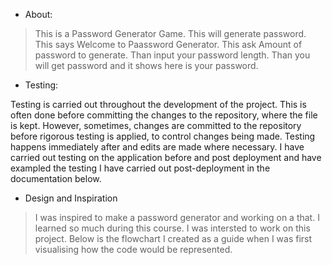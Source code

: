 * About:
>This is a Password Generator Game.
>This will generate password.
>This says Welcome to Paassword Generator.
>This ask Amount of password to generate.
>Than input your password length.
>Than you will get password and it shows here is your password.

* Testing:

Testing is carried out throughout the development of the project. This is often done before committing the changes to the repository, where the file is kept. However, sometimes, changes are committed to the repository before rigorous testing is applied, to control changes being made. Testing happens immediately after and edits are made where necessary. I have carried out testing on the application before and post deployment and have exampled the testing I have carried out post-deployment in the documentation below. 

* Design and Inspiration
> I was inspired to make a password generator and working on a that. I learned so much during this course. I was intersted to work on this project.
Below is the flowchart I created as a guide when I was first visualising how the code would be represented.
